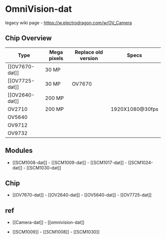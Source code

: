 # OmniVision-dat

legacy wiki page - https://w.electrodragon.com/w/OV_Camera


## Chip Overview

| Type           | Mega pixels | Replace old version | Specs           |
| -------------- | ----------- | ------------------- | --------------- |
| [[OV7670-dat]] | 30 MP       |                     |                 |
| [[OV7725-dat]] | 30 MP       | OV7670              |                 |
| [[OV2640-dat]]         | 200 MP      |                     |                 |
| OV2710         | 200 MP      |                     | 1920X1080@30fps |
| OV5640         |             |                     |                 |
| OV9712         |             |                     |                 |
| OV9732         |             |                     |                 |






## Modules

- [[SCM1008-dat]] - [[SCM1009-dat]] - [[SCM1017-dat]] - [[SCM1024-dat]] - [[SCM1030-dat]]

## Chip

- [[OV7670-dat]] - [[OV2640-dat]] - [[OV5640-dat]] - [[OV7725-dat]]

## ref

- [[Camera-dat]] - [[omnivision-dat]]

- [[SCM1009]] - [[SCM1008]] - [[SCM1030]]
